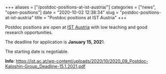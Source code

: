 +++
aliases = ["/postdoc-positions-at-ist-austria/"]
categories = ["news", "open-positions"]
date = "2020-10-02 12:38:34"
slug = "postdoc-positions-at-ist-austria"
title = "Postdoc positions at IST Austria"
+++

Postdoc positions are open at [IST Austria](https://ist.ac.at/en/home/)
with low teaching and good research opportunities.

The deadline for application is **January 15, 202**1.  

The starting date is negotiable.

**Info**:
<https://ist.ac.at/wp-content/uploads/2020/10/2020_09_Postdoc-Kaloshin-Group_Deadline-15.1.2021.pdf>
